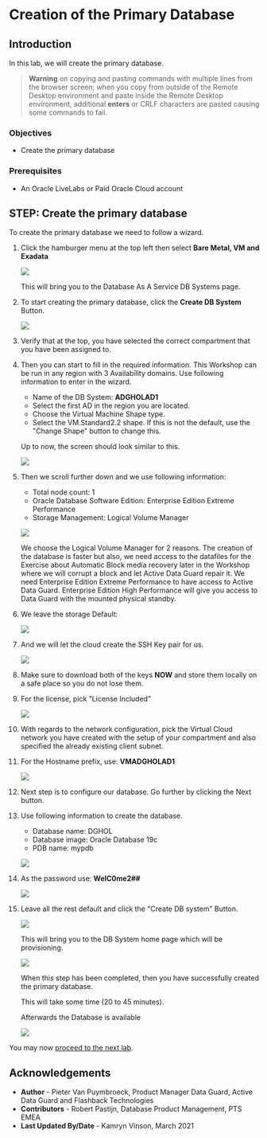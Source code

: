 # Creation of the Primary Database

## Introduction 
In this lab, we will create the primary database.


> **Warning** on copying and pasting commands with multiple lines from the browser screen; when you copy from outside of the Remote Desktop environment and paste inside the Remote Desktop environment, additional **enters** or CRLF characters are pasted causing some commands to fail. 

### Objectives
-   Create the primary database

### Prerequisites
- An Oracle LiveLabs or Paid Oracle Cloud account

## **STEP**: Create the primary database

To create the primary database we need to follow a wizard. 
1. Click the hamburger menu at the top left then select **Bare Metal, VM and Exadata**

    ![](./images/menu-dbcs.png)

    This will bring you to the Database As A Service DB Systems page.
2. To start creating the primary database, click the **Create DB System** Button.

    ![](./images/Create-DB-system-button.png)

3. Verify that at the top, you have selected the correct compartment that you have been assigned to.
4. Then you can start to fill in the required information. This Workshop can be run in any region with 3 Availability domains. 
Use following information to enter in the wizard.

    * Name of the DB System: 	**ADGHOLAD1**
    * Select the first AD in the region you are located.
    * Choose the Virtual Machine Shape type.
    * Select the VM.Standard2.2 shape. If this is not the default, use the "Change Shape" button to change this. 

    Up to now, the screen should look similar to this.

    ![](./images/Create-dbcs-prim-01.png)

5. Then we scroll further down and we use following information:
    * Total node count: 1
    * Oracle Database Software Edition: Enterprise Edition Extreme Performance
    * Storage Management: Logical Volume Manager

    ![](./images/Create-dbcs-prim-02.png)

    We choose the Logical Volume Manager for 2 reasons. The creation of the database is faster but also, we need access to the datafiles for the Exercise about Automatic Block media recovery later in the Workshop where we will corrupt a block and let Active Data Guard repair it. 
    We need Enterprise Edition Extreme Performance to have access to Active Data Guard. Enterprise Edition High Performance will give you access to Data Guard with the mounted physical standby.
 
6. We leave the storage Default:

    ![](./images/Create-dbcs-prim-03.png)

7. And we will let the cloud create the SSH Key pair for us.

    ![](./images/Create-dbcs-prim-04.png)

8. Make sure to download both of the keys **NOW** and store them locally on a safe place so you do not lose them.

9. For the license, pick "License Included"

    ![](./images/Create-dbcs-prim-05.png)

10. With regards to the network configuration, pick the Virtual Cloud network you have created with the setup of your compartment and also specified the already existing client subnet. 

11. For the Hostname prefix, use: **VMADGHOLAD1**

    ![](./images/Create-dbcs-prim-06.png)

12. Next step is to configure our database. Go further by clicking the Next button.

13. Use following information to create the database.
    * Database name: DGHOL
    * Database image: Oracle Database 19c
    * PDB name: mypdb

    ![](./images/Create-dbcs-prim-07.png)

14. As the password use: **WelC0me2##**

    ![](./images/Create-dbcs-prim-08.png)

15. Leave all the rest default and click the "Create DB system" Button.

    ![](./images/Create-dbcs-prim-09.png)

    This will bring you to the DB System home page which will be provisioning. 

    ![](./images/Create-dbcs-prim-10.png)

    When this step has been completed, then you have successfully created the primary database.

    This will take some time (20 to 45 minutes).

    Afterwards the Database is available

    ![](./images/Create-dbcs-prim-11.png)
    

You may now [proceed to the next lab](#next).


## Acknowledgements

- **Author** - Pieter Van Puymbroeck, Product Manager Data Guard, Active Data Guard and Flashback Technologies
- **Contributors** - Robert Pastijn, Database Product Management, PTS EMEA
- **Last Updated By/Date** -  Kamryn Vinson, March 2021
